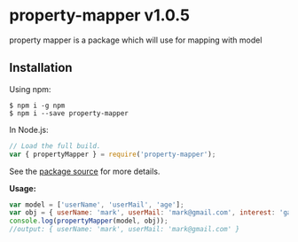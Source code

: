 # property-mapper v1.0.5
property mapper is a package which will use for mapping with model
## Installation

Using npm:
```shell
$ npm i -g npm
$ npm i --save property-mapper
```

In Node.js:
```js
// Load the full build.
var { propertyMapper } = require('property-mapper');

```

See the [package source](https://github.com/nhs047/property-mapper) for more details.

**Usage:**<br>
```js
var model = ['userName', 'userMail', 'age'];
var obj = { userName: 'mark', userMail: 'mark@gmail.com', interest: 'gaming' }
console.log(propertyMapper(model, obj));
//output: { userName: 'mark', userMail: 'mark@gmail.com' }
```
